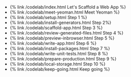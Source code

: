  * {% link /codelab/index.html Let's Scaffold a Web App %}
 * {% link /codelab/meet-yeoman.html Meet Yeoman %}
 * {% link /codelab/setup.html Step 1 %}
 * {% link /codelab/install-generators.html Step 2%}
 * {% link /codelab/scaffold-app.html Step 3 %}
 * {% link /codelab/review-generated-files.html Step 4 %}
 * {% link /codelab/preview-inbrowser.html Step 5 %}
 * {% link /codelab/write-app.html Step 6 %}
 * {% link /codelab/install-packages.html Step 7 %}
 * {% link /codelab/write-unit-tests.html Step 8 %}
 * {% link /codelab/prepare-production.html Step 9 %}
 * {% link /codelab/local-storage.html Step 10 %}
 * {% link /codelab/keep-going.html Keep going  %}
